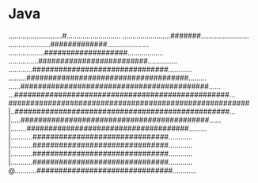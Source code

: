 # Java
...........................#...........................
........................#######........................
.....................#############.....................
..................###################..................
...............#########################...............
............###############################............
.........#####################################.........
......###########################################......
...#################################################...
#######################################################
|..#################################################...
|.....###########################################......
|........#####################################.........
|...........###############################............
|...........###############################............
|...........###############################............
|...........###############################............
@...........###############################............
